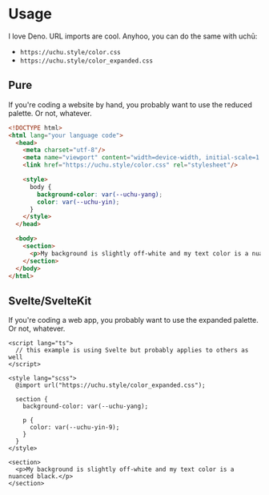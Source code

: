 # Usage

I love Deno. URL imports are cool. Anyhoo, you can do the same with uchū:

- `https://uchu.style/color.css`
- `https://uchu.style/color_expanded.css`



## Pure

If you're coding a website by hand, you probably want to use the reduced palette. Or not, whatever.

```html
<!DOCTYPE html>
<html lang="your language code">
  <head>
    <meta charset="utf-8"/>
    <meta name="viewport" content="width=device-width, initial-scale=1.0"/>
    <link href="https://uchu.style/color.css" rel="stylesheet"/>

    <style>
      body {
        background-color: var(--uchu-yang);
        color: var(--uchu-yin);
      }
    </style>
  </head>

  <body>
    <section>
      <p>My background is slightly off-white and my text color is a nuanced black.</p>
    </section>
  </body>
</html>
```



## Svelte/SvelteKit

If you're coding a web app, you probably want to use the expanded palette. Or not, whatever.

```svelte
<script lang="ts">
  // this example is using Svelte but probably applies to others as well
</script>

<style lang="scss">
  @import url("https://uchu.style/color_expanded.css");

  section {
    background-color: var(--uchu-yang);

    p {
      color: var(--uchu-yin-9);
    }
  }
</style>

<section>
  <p>My background is slightly off-white and my text color is a nuanced black.</p>
</section>
```
